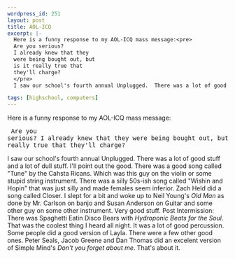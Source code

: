 ```yaml
--- 
wordpress_id: 251
layout: post
title: AOL-ICQ
excerpt: |-
  Here is a funny response to my AOL-ICQ mass message:<pre>
  Are you serious? 
  I already knew that they 
  were being bought out, but 
  is it really true that 
  they'll charge? 
  </pre>
  I saw our school's fourth annual Unplugged.  There was a lot of good stuff and a lot of dull stuff.  I'll point out the good.  There was a good song called "Tune" by the Cahsta Ricans.  Which was this guy on the violin or some stupid string instrument.  There was a silly 50s-ish song called "Wishin and Hopin" that was just silly and made females seem inferior.  Zach Held did a song called Closer.  I slept for a bit and woke up to Neil Young's <i>Old Man</i> as done by Mr. Carlson on banjo and Susan Anderson on Guitar and some other guy on some other instrument.  Very good stuff.  Post Intermission:  There was Spaghetti Eatin Disco Bears with <i>Hydroponic Beats for the Soul</i>.  That was the coolest thing I heard all night.  It was a lot of good percussion.  Some people did a good version of Layla.  There were a few other good ones.  Peter Seals, Jacob Greene and Dan Thomas did an excelent version of Simple Mind's <i>Don't you forget about me</i>.  That's about it.

tags: [highschool, computers]
---
```


Here is a funny response to my AOL-ICQ mass message:<pre>
Are you serious? 
I already knew that they 
were being bought out, but 
is it really true that 
they'll charge? 
</pre>
I saw our school's fourth annual Unplugged.  There was a lot of good stuff and a lot of dull stuff.  I'll point out the good.  There was a good song called "Tune" by the Cahsta Ricans.  Which was this guy on the violin or some stupid string instrument.  There was a silly 50s-ish song called "Wishin and Hopin" that was just silly and made females seem inferior.  Zach Held did a song called Closer.  I slept for a bit and woke up to Neil Young's <i>Old Man</i> as done by Mr. Carlson on banjo and Susan Anderson on Guitar and some other guy on some other instrument.  Very good stuff.  Post Intermission:  There was Spaghetti Eatin Disco Bears with <i>Hydroponic Beats for the Soul</i>.  That was the coolest thing I heard all night.  It was a lot of good percussion.  Some people did a good version of Layla.  There were a few other good ones.  Peter Seals, Jacob Greene and Dan Thomas did an excelent version of Simple Mind's <i>Don't you forget about me</i>.  That's about it.
